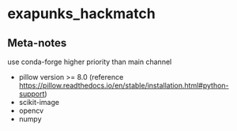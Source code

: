# exapunks_hackmatch

## Meta-notes

use conda-forge higher priority than main channel

- pillow version >= 8.0 (reference https://pillow.readthedocs.io/en/stable/installation.html#python-support)
- scikit-image
- opencv
- numpy
